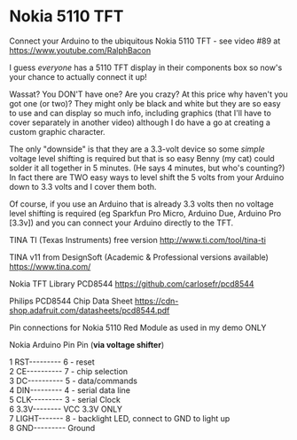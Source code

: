 # Nokia 5110 TFT
Connect your Arduino to the ubiquitous Nokia 5110 TFT - see video #89 at https://www.youtube.com/RalphBacon

I guess *everyone* has a 5110 TFT display in their components box so now's your chance to actually connect it up!

Wassat? You DON'T have one? Are you crazy? At this price why haven't you got one (or two)? They might only be black and white but they are so easy to use and can display so much info, including graphics (that I'll have to cover separately in another video) although I do have a go at creating a custom graphic character.

The only "downside" is that they are a 3.3-volt device so some *simple* voltage level shifting is required but that is so easy Benny (my cat) could solder it all together in 5 minutes. (He says 4 minutes, but who's counting?) In fact there are TWO easy ways to level shift the 5 volts from your Arduino down to 3.3 volts and I cover them both.

Of course, if you use an Arduino that is already 3.3 volts then no voltage level shifting is required (eg Sparkfun Pro Micro, Arduino Due, Arduino Pro [3.3v]) and you can connect your Arduino directly to the TFT.

TINA TI (Texas Instruments) free version
http://www.ti.com/tool/tina-ti

TINA v11 from DesignSoft (Academic & Professional versions available)
https://www.tina.com/

Nokia TFT Library PCD8544
https://github.com/carlosefr/pcd8544

Philips PCD8544 Chip Data Sheet
https://cdn-shop.adafruit.com/datasheets/pcd8544.pdf

Pin connections for Nokia 5110 Red Module as used in my demo ONLY

Nokia			     Arduino
Pin				     Pin (__via voltage shifter__)

1 RST--------- 6 - reset  
2 CE---------- 7 - chip selection  
3 DC---------- 5 - data/commands  
4 DIN--------- 4 - serial data line  
5 CLK--------- 3 - serial Clock   
6 3.3V-------- VCC 3.3V ONLY  
7 LIGHT------- 8 - backlight LED, connect to GND to light up  
8 GND--------- Ground  
